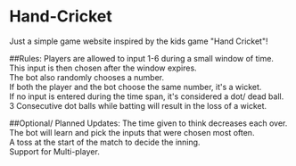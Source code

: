 # Hand-Cricket
Just a simple game website inspired by the kids game "Hand Cricket"!  

##Rules:
Players are allowed to input 1-6 during a small window of time.  
This input is then chosen after the window expires.  
The bot also randomly chooses a number.  
If both the player and the bot choose the same number, it's a wicket.  
If no input is entered during the time span, it's considered a dot/ dead ball.   
3 Consecutive dot balls while batting will result in the loss of a wicket.  

##Optional/ Planned Updates:
The time given to think decreases each over.  
The bot will learn and pick the inputs that were chosen most often.  
A toss at the start of the match to decide the inning.  
Support for Multi-player.  
